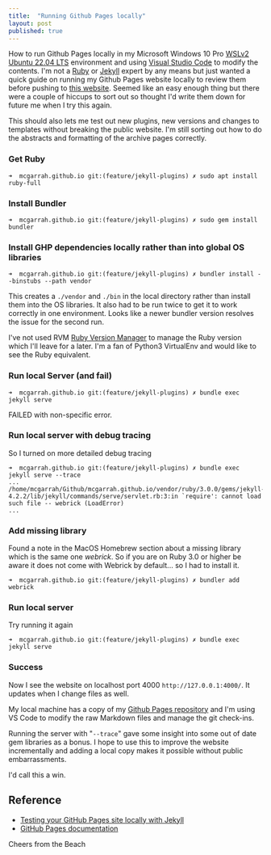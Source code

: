 ```yaml
---
title:  "Running Github Pages locally"
layout: post
published: true
---
```


How to run Github Pages locally in my Microsoft Windows 10 Pro [WSLv2](https://learn.microsoft.com/en-us/windows/wsl/about) [Ubuntu 22.04 LTS](https://ubuntu.com/desktop/wsl) environment and using [Visual Studio Code](https://code.visualstudio.com/) to modify the contents. I'm not a [Ruby](https://www.ruby-lang.org/) or [Jekyll](https://jekyllrb.com/) expert by any means but just wanted a quick guide on running my Github Pages website locally to review them before pushing to [this website](https://mcgarrah.org). Seemed like an easy enough thing but there were a couple of hiccups to sort out so thought I'd write them down for future me when I try this again.

This should also lets me test out new plugins, new versions and changes to templates without breaking the public website. I'm still sorting out how to do the abstracts and formatting of the archive pages correctly.

<!-- excerpt-end -->

### Get Ruby

```console
➜  mcgarrah.github.io git:(feature/jekyll-plugins) ✗ sudo apt install ruby-full
```

### Install Bundler

```console
➜  mcgarrah.github.io git:(feature/jekyll-plugins) ✗ sudo gem install bundler   
```

### Install GHP dependencies locally rather than into global OS libraries

```console
➜  mcgarrah.github.io git:(feature/jekyll-plugins) ✗ bundler install --binstubs --path vendor  
```

This creates a ```./vendor``` and ```./bin``` in the local directory rather than install them into the OS libraries. It also had to be run twice to get it to work correctly in one environment. Looks like a newer bundler version resolves the issue for the second run.

I've not used RVM [Ruby Version Manager](https://rvm.io/) to manage the Ruby version which I'll leave for a later. I'm a fan of Python3 VirtualEnv and would like to see the Ruby equivalent.

### Run local Server (and fail)

```console
➜  mcgarrah.github.io git:(feature/jekyll-plugins) ✗ bundle exec jekyll serve
```

FAILED with non-specific error.

### Run local server with debug tracing

So I turned on more detailed debug tracing

```console
➜  mcgarrah.github.io git:(feature/jekyll-plugins) ✗ bundle exec jekyll serve --trace
...
/home/mcgarrah/Github/mcgarrah.github.io/vendor/ruby/3.0.0/gems/jekyll-4.2.2/lib/jekyll/commands/serve/servlet.rb:3:in `require': cannot load such file -- webrick (LoadError)
...
```

### Add missing library

Found a note in the MacOS Homebrew section about a missing library which is the same one *webrick*. So if you are on Ruby 3.0 or higher be aware it does not come with Webrick by default... so I had to install it.

```console
➜  mcgarrah.github.io git:(feature/jekyll-plugins) ✗ bundler add webrick
```

### Run local server

Try running it again

```console
➜  mcgarrah.github.io git:(feature/jekyll-plugins) ✗ bundle exec jekyll serve
```

### Success

Now I see the website on localhost port 4000 ```http://127.0.0.1:4000/```. It updates when I change files as well.

My local machine has a copy of my [Github Pages repository](https://github.com/mcgarrah/mcgarrah.github.io) and I'm using VS Code to modify the raw Markdown files and manage the git check-ins.

Running the server with "```--trace```" gave some insight into some out of date gem libraries as a bonus. I hope to use this to improve the website incrementally and adding a local copy makes it possible without public embarrassments.

I'd call this a win.

## Reference

* [Testing your GitHub Pages site locally with Jekyll](https://docs.github.com/en/pages/setting-up-a-github-pages-site-with-jekyll/testing-your-github-pages-site-locally-with-jekyll?platform=linux)
* [GitHub Pages documentation](https://docs.github.com/en/pages)

Cheers from the Beach
